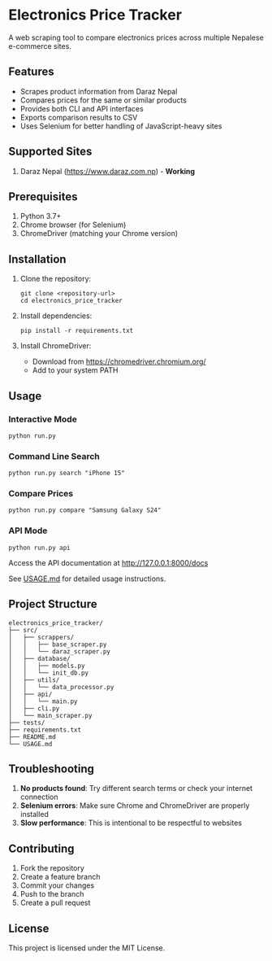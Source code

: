 # Electronics Price Tracker

A web scraping tool to compare electronics prices across multiple Nepalese e-commerce sites.

## Features

- Scrapes product information from Daraz Nepal
- Compares prices for the same or similar products
- Provides both CLI and API interfaces
- Exports comparison results to CSV
- Uses Selenium for better handling of JavaScript-heavy sites

## Supported Sites

1. Daraz Nepal (https://www.daraz.com.np) - **Working**

## Prerequisites

1. Python 3.7+
2. Chrome browser (for Selenium)
3. ChromeDriver (matching your Chrome version)

## Installation

1. Clone the repository:

   ```
   git clone <repository-url>
   cd electronics_price_tracker
   ```

2. Install dependencies:

   ```
   pip install -r requirements.txt
   ```

3. Install ChromeDriver:
   - Download from https://chromedriver.chromium.org/
   - Add to your system PATH

## Usage

### Interactive Mode

```
python run.py
```

### Command Line Search

```
python run.py search "iPhone 15"
```

### Compare Prices

```
python run.py compare "Samsung Galaxy S24"
```

### API Mode

```
python run.py api
```

Access the API documentation at http://127.0.0.1:8000/docs

See [USAGE.md](USAGE.md) for detailed usage instructions.

## Project Structure

```
electronics_price_tracker/
├── src/
│   ├── scrappers/
│   │   ├── base_scraper.py
│   │   └── daraz_scraper.py
│   ├── database/
│   │   ├── models.py
│   │   └── init_db.py
│   ├── utils/
│   │   └── data_processor.py
│   ├── api/
│   │   └── main.py
│   ├── cli.py
│   └── main_scraper.py
├── tests/
├── requirements.txt
├── README.md
└── USAGE.md
```

## Troubleshooting

1. **No products found**: Try different search terms or check your internet connection
2. **Selenium errors**: Make sure Chrome and ChromeDriver are properly installed
3. **Slow performance**: This is intentional to be respectful to websites

## Contributing

1. Fork the repository
2. Create a feature branch
3. Commit your changes
4. Push to the branch
5. Create a pull request

## License

This project is licensed under the MIT License.
